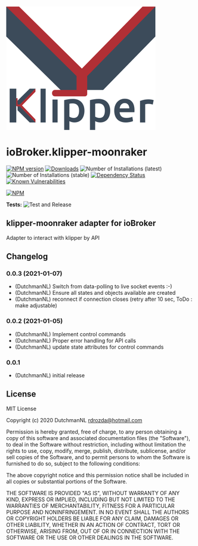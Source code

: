 ![Logo](admin/klipper-moonraker.png)
# ioBroker.klipper-moonraker

[![NPM version](http://img.shields.io/npm/v/iobroker.klipper-moonraker.svg)](https://www.npmjs.com/package/iobroker.klipper-moonraker)
[![Downloads](https://img.shields.io/npm/dm/iobroker.klipper-moonraker.svg)](https://www.npmjs.com/package/iobroker.klipper-moonraker)
![Number of Installations (latest)](http://iobroker.live/badges/klipper-moonraker-installed.svg)
![Number of Installations (stable)](http://iobroker.live/badges/klipper-moonraker-stable.svg)
[![Dependency Status](https://img.shields.io/david/iobroker-community-adapters/iobroker.klipper-moonraker.svg)](https://david-dm.org/iobroker-community-adapters/iobroker.klipper-moonraker)
[![Known Vulnerabilities](https://snyk.io/test/github/iobroker-community-adapters/ioBroker.klipper-moonraker/badge.svg)](https://snyk.io/test/github/iobroker-community-adapters/ioBroker.klipper-moonraker)

[![NPM](https://nodei.co/npm/iobroker.klipper-moonraker.png?downloads=true)](https://nodei.co/npm/iobroker.klipper-moonraker/)

**Tests:** ![Test and Release](https://github.com/iobroker-community-adapters/ioBroker.klipper-moonraker/workflows/Test%20and%20Release/badge.svg)

## klipper-moonraker adapter for ioBroker

Adapter to interact with klipper by API
    
## Changelog

### 0.0.3 (2021-01-07)
* (DutchmanNL) Switch from data-polling to live socket events :-)
* (DutchmanNL) Ensure all states and objects available are created
* (DutchmanNL) reconnect if connection closes (retry after 10 sec, ToDo : make adjustable)

### 0.0.2 (2021-01-05)
* (DutchmanNL) Implement control commands
* (DutchmanNL) Proper error handling for API calls
* (DutchmanNL) update state attributes for control commands

### 0.0.1
* (DutchmanNL) initial release

## License
MIT License

Copyright (c) 2020 DutchmanNL <rdrozda@hotmail.com>

Permission is hereby granted, free of charge, to any person obtaining a copy
of this software and associated documentation files (the "Software"), to deal
in the Software without restriction, including without limitation the rights
to use, copy, modify, merge, publish, distribute, sublicense, and/or sell
copies of the Software, and to permit persons to whom the Software is
furnished to do so, subject to the following conditions:

The above copyright notice and this permission notice shall be included in all
copies or substantial portions of the Software.

THE SOFTWARE IS PROVIDED "AS IS", WITHOUT WARRANTY OF ANY KIND, EXPRESS OR
IMPLIED, INCLUDING BUT NOT LIMITED TO THE WARRANTIES OF MERCHANTABILITY,
FITNESS FOR A PARTICULAR PURPOSE AND NONINFRINGEMENT. IN NO EVENT SHALL THE
AUTHORS OR COPYRIGHT HOLDERS BE LIABLE FOR ANY CLAIM, DAMAGES OR OTHER
LIABILITY, WHETHER IN AN ACTION OF CONTRACT, TORT OR OTHERWISE, ARISING FROM,
OUT OF OR IN CONNECTION WITH THE SOFTWARE OR THE USE OR OTHER DEALINGS IN THE
SOFTWARE.